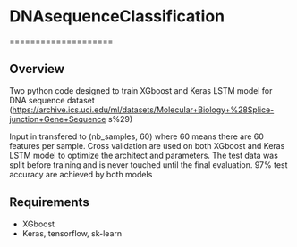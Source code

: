 # DNAsequenceClassification
====================

Overview
--------
Two python code designed to train XGboost and Keras LSTM model for DNA sequence dataset (https://archive.ics.uci.edu/ml/datasets/Molecular+Biology+%28Splice-junction+Gene+Sequence
s%29)

Input in transfered to (nb_samples, 60) where 60 means there are 60 features per sample. Cross validation are used on both XGboost and Keras LSTM model to optimize the architect and parameters. The test data was split before training and is never touched until the final evaluation. 97% test accuracy are achieved by both models

Requirements
------------
* XGboost
* Keras, tensorflow, sk-learn
